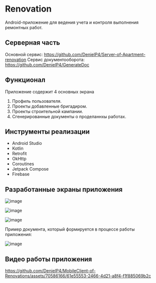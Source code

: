 # Renovation

Android-приложение для ведения учета и контроля выполнения ремонтных работ.

## Серверная часть

Основной сервис: https://github.com/DenielP4/Server-of-Apartment-renovation
Сервис документооборота: https://github.com/DenielP4/GenerateDoc

## Функционал

Приложение содержит 4  основных экрана

1. Профиль пользователя.
2. Проекты добавленные бригадиром.
3. Проекты строительной кампании.
4. Сгенерированные документы о проделаннхы работах.

## Инструменты реализации

- Android Studio
- Kotlin
- Retrofit
- OkHttp
- Coroutines
- Jetpack Compose
- Firebase


## Разработанные экраны приложения

![image](https://github.com/DenielP4/MobileClient-of-Renovations/assets/70586166/da27e393-5d33-4296-9fa4-71466aaa797e)

![image](https://github.com/DenielP4/MobileClient-of-Renovations/assets/70586166/6b3fe9b9-c35d-451e-9b96-43b48cc7298d)

![image](https://github.com/DenielP4/MobileClient-of-Renovations/assets/70586166/c2bc5179-4159-4e9c-9a86-5515f4b8857b)

Пример документа, который формируется в процессе работы приложения:

![image](https://github.com/DenielP4/MobileClient-of-Renovations/assets/70586166/4537929e-4086-4537-affb-26f754e03ca0)


## Видео работы приложения

https://github.com/DenielP4/MobileClient-of-Renovations/assets/70586166/61e55553-2466-4d21-a8f4-f1f885069b2c


